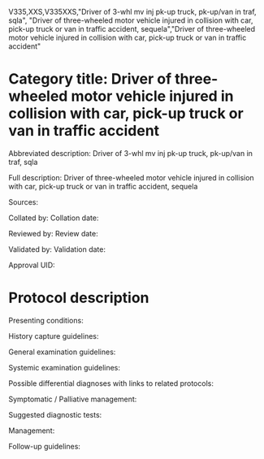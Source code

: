 V335,XXS,V335XXS,"Driver of 3-whl mv inj pk-up truck, pk-up/van in traf, sqla", "Driver of three-wheeled motor vehicle injured in collision with car, pick-up truck or van in traffic accident, sequela","Driver of three-wheeled motor vehicle injured in collision with car, pick-up truck or van in traffic accident"
# Category title: Driver of three-wheeled motor vehicle injured in collision with car, pick-up truck or van in traffic accident

Abbreviated description: Driver of 3-whl mv inj pk-up truck, pk-up/van in traf, sqla

Full description: Driver of three-wheeled motor vehicle injured in collision with car, pick-up truck or van in traffic accident, sequela

Sources:

Collated by:
Collation date:

Reviewed by:
Review date:

Validated by:
Validation date:

Approval UID:

# Protocol description

Presenting conditions:

History capture guidelines:

General examination guidelines:

Systemic examination guidelines:

Possible differential diagnoses with links to related protocols:

Symptomatic / Palliative management:

Suggested diagnostic tests:

Management:

Follow-up guidelines:
